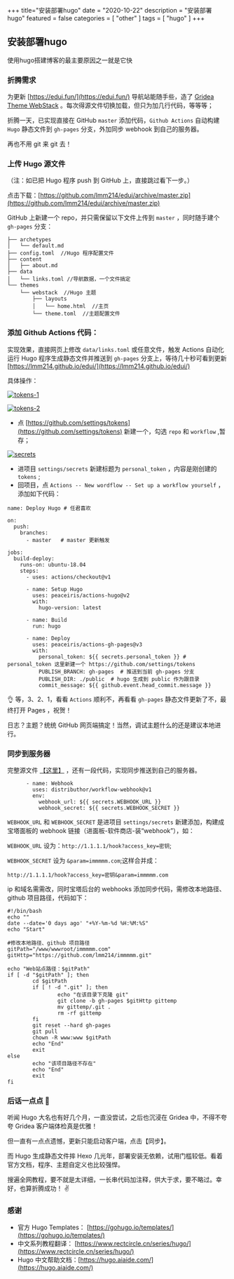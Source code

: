 +++
title="安装部署hugo"
date = "2020-10-22"
description = "安装部署hugo"
featured = false
categories = [
  "other"
]
tags = [
  "hugo"
]
+++

## 安装部署hugo

使用hugo搭建博客的最主要原因之一就是它快

### 折腾需求

为更新 [https://edui.fun/](https://edui.fun/) 导航站能随手些，造了 [Gridea Theme WebStack](https://immmmm.com/gridea-theme-webstack/) 。每次得源文件切换加载，但只为加几行代码，等等等；

折腾一天，已实现直接在 GitHub `master` 添加代码，`Github Actions` 自动构建 `Hugo` 静态文件到 `gh-pages` 分支，外加同步 webhook 到自己的服务器。

再也不用 git 来 git 去！

### 上传 Hugo 源文件

（注：如已把 Hugo 程序 push 到 GitHub 上，直接跳过看下一步。）

点击下载：[https://github.com/lmm214/edui/archive/master.zip](https://github.com/lmm214/edui/archive/master.zip)

GitHub 上新建一个 repo，并只需保留以下文件上传到 `master` ，同时随手建个 `gh-pages` 分支：

```
├── archetypes
│   └── default.md
├── config.toml  //Hugo 程序配置文件
├── content
│   ├── about.md
├── data
│   └── links.toml //导航数据，一个文件搞定
└── themes
    └── webstack  //Hugo 主题
        ├── layouts
        │   └── home.html  //主页
        └── theme.toml  //主题配置文件
```

### 添加 Github Actions 代码：

实现效果，直接网页上修改 `data/links.toml` 或任意文件，触发 Actions 自动化运行 Hugo 程序生成静态文件并推送到 `gh-pages` 分支上，等待几十秒可看到更新 [https://lmm214.github.io/edui/](https://lmm214.github.io/edui/)

具体操作：

[![tokens-1](https://lmm.elizen.me/images/2020/03/tokens-1.png)](https://lmm.elizen.me/images/2020/03/tokens-1.png)

[![tokens-2](https://lmm.elizen.me/images/2020/03/tokens-2.png)](https://lmm.elizen.me/images/2020/03/tokens-2.png)

- 点 [https://github.com/settings/tokens](https://github.com/settings/tokens) 新建一个，勾选 `repo` 和 `workflow` ,暂存；

[![secrets](https://lmm.elizen.me/images/2020/03/secrets.jpeg)](https://lmm.elizen.me/images/2020/03/secrets.jpeg)

- 进项目 `settings/secrets` 新建标题为 `personal_token` ，内容是刚创建的 `tokens` ;
- 回项目，点 `Actions -- New wordflow -- Set up a workflow yourself` ，添加如下代码：

```
name: Deploy Hugo # 任君喜欢

on:
  push:
    branches:
      - master   # master 更新触发

jobs:
  build-deploy:
    runs-on: ubuntu-18.04
    steps:
      - uses: actions/checkout@v1

      - name: Setup Hugo
        uses: peaceiris/actions-hugo@v2
        with:
          hugo-version: latest

      - name: Build
        run: hugo

      - name: Deploy
        uses: peaceiris/actions-gh-pages@v3
        with:
          personal_token: ${{ secrets.personal_token }} # personal_token 这里新建一个 https://github.com/settings/tokens
          PUBLISH_BRANCH: gh-pages  # 推送到当前 gh-pages 分支
          PUBLISH_DIR: ./public  # hugo 生成到 public 作为跟目录
          commit_message: ${{ github.event.head_commit.message }}
```

👌 等，3、2、1，看看 `Actions` 顺利不，再看看 `gh-pages` 静态文件更新了不，最终打开 Pages ，祝贺！

日志？主题？统统 GitHub 网页端搞定！当然，调试主题什么的还是建议本地进行。

### 同步到服务器

完整源文件 [【这里】](https://github.com/lmm214/edui/blob/master/.github/workflows/main.yml) ，还有一段代码，实现同步推送到自己的服务器。

```
      - name: Webhook
        uses: distributhor/workflow-webhook@v1
        env:
          webhook_url: ${{ secrets.WEBHOOK_URL }}
          webhook_secret: ${{ secrets.WEBHOOK_SECRET }}
```

`WEBHOOK_URL` 和 `WEBHOOK_SECRET` 是进项目 `settings/secrets` 新建添加，构建成宝塔面板的 webhook 链接（进面板-软件商店-装“webhook”），如：

`WEBHOOK_URL` 设为：`http://1.1.1.1/hook?access_key=密钥`;

`WEBHOOK_SECRET` 设为 `&param=immmmm.com`;这样合并成：

```
http://1.1.1.1/hook?access_key=密钥&param=immmmm.com
```

ip 和域名需需改，同时宝塔后台的 webhooks 添加同步代码，需修改本地路径、github 项目路径，代码如下：

```
#!/bin/bash
echo ""
date --date='0 days ago' "+%Y-%m-%d %H:%M:%S"
echo "Start"

#修改本地路径、github 项目路径
gitPath="/www/wwwroot/immmmm.com"
gitHttp="https://github.com/lmm214/immmmm.git"

echo "Web站点路径：$gitPath"
if [ -d "$gitPath" ]; then
        cd $gitPath
        if [ ! -d ".git" ]; then
                echo "在该目录下克隆 git"
                git clone -b gh-pages $gitHttp gittemp
                mv gittemp/.git .
                rm -rf gittemp
        fi
        git reset --hard gh-pages
        git pull
        chown -R www:www $gitPath
        echo "End"
        exit
else
        echo "该项目路径不存在"
        echo "End"
        exit
fi
```

### 后话一点点 🤏

听闻 Hugo 大名也有好几个月，一直没尝试，之后也沉浸在 Gridea 中，不得不夸夸 Gridea 客户端体检真是优雅！

但一直有一点点遗憾，更新只能启动客户端，点击【同步】。

而 Hugo 生成静态文件摔 Hexo 几光年，部署安装无依赖，试用门槛较低。看着官方文档，程序、主题自定义也比较强悍。

搜遍全网教程，要不就是太详细，一长串代码加注释，供大于求，要不略过。幸好，也算折腾成功！ ✌️

### 感谢

- 官方 Hugo Templates： [https://gohugo.io/templates/](https://gohugo.io/templates/)
- 中文系列教程翻译： [https://www.rectcircle.cn/series/hugo/](https://www.rectcircle.cn/series/hugo/)
- Hugo 中文帮助文档：[https://hugo.aiaide.com/](https://hugo.aiaide.com/)
